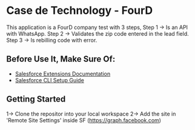 # Case de Technology - FourD
This application is a FourD company test with 3 steps, 
Step 1 -> Is an API with WhatsApp. 
Step 2 -> Validates the zip code entered in the lead field.
Step 3 -> Is rebilling code with error.

## Before Use It, Make Sure Of:
- [Salesforce Extensions Documentation](https://developer.salesforce.com/tools/vscode/)
- [Salesforce CLI Setup Guide](https://developer.salesforce.com/docs/atlas.en-us.sfdx_setup.meta/sfdx_setup/sfdx_setup_intro.htm)
  
## Getting Started

1-> Clone the repositor into your local workspace
2-> Add the site in 'Remote Site Settings' inside SF (https://graph.facebook.com)
